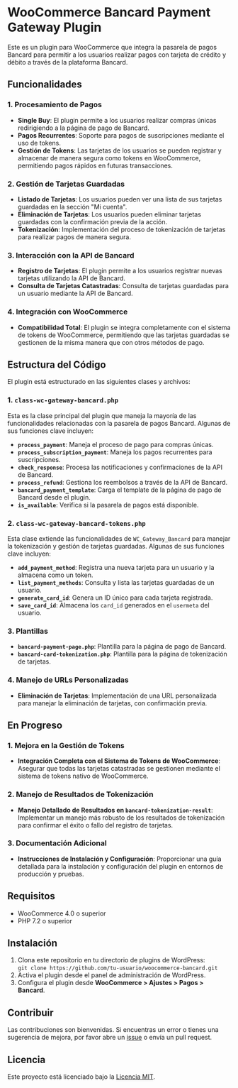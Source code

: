 # WooCommerce Bancard Payment Gateway Plugin

Este es un plugin para WooCommerce que integra la pasarela de pagos Bancard para permitir a los usuarios realizar pagos con tarjeta de crédito y débito a través de la plataforma Bancard.

## Funcionalidades

### 1. Procesamiento de Pagos
- **Single Buy**: El plugin permite a los usuarios realizar compras únicas redirigiendo a la página de pago de Bancard.
- **Pagos Recurrentes**: Soporte para pagos de suscripciones mediante el uso de tokens.
- **Gestión de Tokens**: Las tarjetas de los usuarios se pueden registrar y almacenar de manera segura como tokens en WooCommerce, permitiendo pagos rápidos en futuras transacciones.
  
### 2. Gestión de Tarjetas Guardadas
- **Listado de Tarjetas**: Los usuarios pueden ver una lista de sus tarjetas guardadas en la sección "Mi cuenta".
- **Eliminación de Tarjetas**: Los usuarios pueden eliminar tarjetas guardadas con la confirmación previa de la acción.
- **Tokenización**: Implementación del proceso de tokenización de tarjetas para realizar pagos de manera segura.

### 3. Interacción con la API de Bancard
- **Registro de Tarjetas**: El plugin permite a los usuarios registrar nuevas tarjetas utilizando la API de Bancard.
- **Consulta de Tarjetas Catastradas**: Consulta de tarjetas guardadas para un usuario mediante la API de Bancard.

### 4. Integración con WooCommerce
- **Compatibilidad Total**: El plugin se integra completamente con el sistema de tokens de WooCommerce, permitiendo que las tarjetas guardadas se gestionen de la misma manera que con otros métodos de pago.

## Estructura del Código

El plugin está estructurado en las siguientes clases y archivos:

### 1. `class-wc-gateway-bancard.php`
Esta es la clase principal del plugin que maneja la mayoría de las funcionalidades relacionadas con la pasarela de pagos Bancard. Algunas de sus funciones clave incluyen:

- **`process_payment`**: Maneja el proceso de pago para compras únicas.
- **`process_subscription_payment`**: Maneja los pagos recurrentes para suscripciones.
- **`check_response`**: Procesa las notificaciones y confirmaciones de la API de Bancard.
- **`process_refund`**: Gestiona los reembolsos a través de la API de Bancard.
- **`bancard_payment_template`**: Carga el template de la página de pago de Bancard desde el plugin.
- **`is_available`**: Verifica si la pasarela de pagos está disponible.

### 2. `class-wc-gateway-bancard-tokens.php`
Esta clase extiende las funcionalidades de `WC_Gateway_Bancard` para manejar la tokenización y gestión de tarjetas guardadas. Algunas de sus funciones clave incluyen:

- **`add_payment_method`**: Registra una nueva tarjeta para un usuario y la almacena como un token.
- **`list_payment_methods`**: Consulta y lista las tarjetas guardadas de un usuario.
- **`generate_card_id`**: Genera un ID único para cada tarjeta registrada.
- **`save_card_id`**: Almacena los `card_id` generados en el `usermeta` del usuario.

### 3. Plantillas
- **`bancard-payment-page.php`**: Plantilla para la página de pago de Bancard.
- **`bancard-card-tokenization.php`**: Plantilla para la página de tokenización de tarjetas.

### 4. Manejo de URLs Personalizadas
- **Eliminación de Tarjetas**: Implementación de una URL personalizada para manejar la eliminación de tarjetas, con confirmación previa.

## En Progreso

### 1. **Mejora en la Gestión de Tokens**
- **Integración Completa con el Sistema de Tokens de WooCommerce**: Asegurar que todas las tarjetas catastradas se gestionen mediante el sistema de tokens nativo de WooCommerce.

### 2. **Manejo de Resultados de Tokenización**
- **Manejo Detallado de Resultados en `bancard-tokenization-result`**: Implementar un manejo más robusto de los resultados de tokenización para confirmar el éxito o fallo del registro de tarjetas.

### 3. **Documentación Adicional**
- **Instrucciones de Instalación y Configuración**: Proporcionar una guía detallada para la instalación y configuración del plugin en entornos de producción y pruebas.

## Requisitos

- WooCommerce 4.0 o superior
- PHP 7.2 o superior

## Instalación

1. Clona este repositorio en tu directorio de plugins de WordPress:  
   `git clone https://github.com/tu-usuario/woocommerce-bancard.git`
2. Activa el plugin desde el panel de administración de WordPress.
3. Configura el plugin desde **WooCommerce > Ajustes > Pagos > Bancard**.

## Contribuir

Las contribuciones son bienvenidas. Si encuentras un error o tienes una sugerencia de mejora, por favor abre un [issue](https://github.com/tu-usuario/woocommerce-bancard/issues) o envía un pull request.

## Licencia

Este proyecto está licenciado bajo la [Licencia MIT](https://opensource.org/licenses/MIT).

